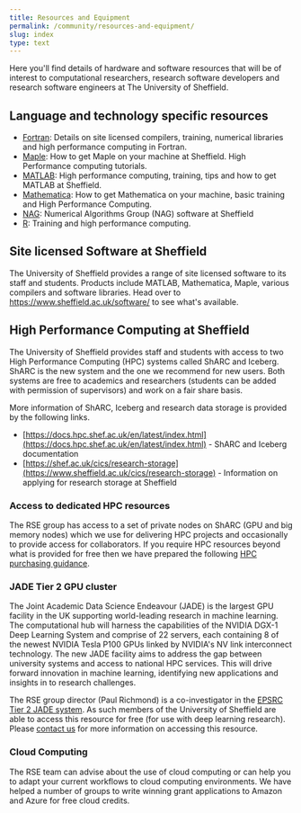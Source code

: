 ```yaml
---
title: Resources and Equipment
permalink: /community/resources-and-equipment/
slug: index
type: text
---
```


Here you'll find details of hardware and software resources that will be of interest to computational researchers, research software developers and research software engineers at The University of Sheffield.

## Language and technology specific resources

* [Fortran](languages/fortran): Details on site licensed compilers, training, numerical libraries and high performance computing in Fortran.
* [Maple](languages/maple): How to get Maple on your machine at Sheffield. High Performance computing tutorials.
* [MATLAB](languages/matlab): High performance computing, training, tips and how to get MATLAB at Sheffield.
* [Mathematica](languages/mathematica): How to get Mathematica on your machine, basic training and High Performance Computing.
* [NAG](languages/NAG): Numerical Algorithms Group (NAG) software at Sheffield
* [R](languages/rstats): Training and high performance computing.

## Site licensed Software at Sheffield

The University of Sheffield provides a range of site licensed software to its staff and students. Products include MATLAB, Mathematica, Maple, various compilers and software libraries. Head over to https://www.sheffield.ac.uk/software/ to see what's available.

## High Performance Computing at Sheffield

The University of Sheffield provides staff and students with access to two High Performance Computing (HPC) systems called ShARC and Iceberg.
ShARC is the new system and the one we recommend for new users. Both systems are free to academics and researchers (students can be added with permission of supervisors) and work on a fair share basis.

More information of ShARC, Iceberg and research data storage is provided by the following links.

* [https://docs.hpc.shef.ac.uk/en/latest/index.html](https://docs.hpc.shef.ac.uk/en/latest/index.html) - ShARC and Iceberg documentation
* [https://shef.ac.uk/cics/research-storage](https://www.sheffield.ac.uk/cics/research-storage) - Information on applying for research storage at Sheffield

### Access to dedicated HPC resources

The RSE group has access to a set of private nodes on ShARC (GPU and big memory nodes) which we use for delivering HPC projects and occasionally to provide access for collaborators.  If you require HPC resources beyond what is provided for free then we have prepared the following [HPC purchasing guidance](hpc).

### JADE Tier 2 GPU cluster

The Joint Academic Data Science Endeavour (JADE) is the largest GPU facility in the UK supporting world-leading research in machine learning. The computational hub will harness the capabilities of the NVIDIA DGX-1 Deep Learning System and comprise of 22 servers, each containing 8 of the newest NVIDIA Tesla P100 GPUs linked by NVIDIA's NV link interconnect technology. The new JADE facility aims to address the gap between university systems and access to national HPC services. This will drive forward innovation in machine learning, identifying new applications and insights in to research challenges.

The RSE group director (Paul Richmond) is a co-investigator in the [EPSRC Tier 2 JADE system](http://www.jade.ac.uk/). As such members of the University of Sheffield are able to access this resource for free (for use with deep learning research). Please [contact us](/contact/) for more information on accessing this resource.

### Cloud Computing

The RSE team can advise about the use of cloud computing or can help you to adapt your current workflows to cloud computing environments. We have helped a number of groups to write winning grant applications to Amazon and Azure for free cloud credits. 
